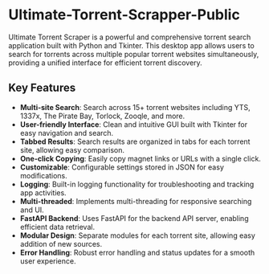 # Ultimate-Torrent-Scrapper-Public

Ultimate Torrent Scraper is a powerful and comprehensive torrent search application built with Python and Tkinter. This desktop app allows users to search for torrents across multiple popular torrent websites simultaneously, providing a unified interface for efficient torrent discovery.

## Key Features

- **Multi-site Search**: Search across 15+ torrent websites including YTS, 1337x, The Pirate Bay, Torlock, Zooqle, and more.
- **User-friendly Interface**: Clean and intuitive GUI built with Tkinter for easy navigation and search.
- **Tabbed Results**: Search results are organized in tabs for each torrent site, allowing easy comparison.
- **One-click Copying**: Easily copy magnet links or URLs with a single click.
- **Customizable**: Configurable settings stored in JSON for easy modifications.
- **Logging**: Built-in logging functionality for troubleshooting and tracking app activities.
- **Multi-threaded**: Implements multi-threading for responsive searching and UI.
- **FastAPI Backend**: Uses FastAPI for the backend API server, enabling efficient data retrieval.
- **Modular Design**: Separate modules for each torrent site, allowing easy addition of new sources.
- **Error Handling**: Robust error handling and status updates for a smooth user experience.
